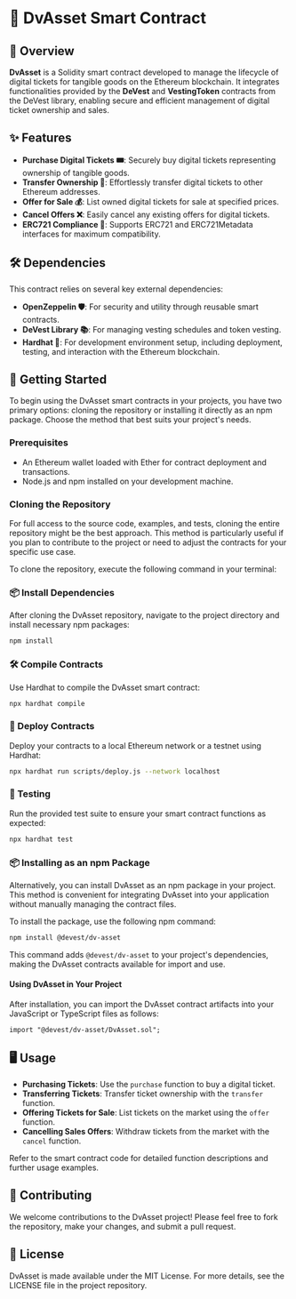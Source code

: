 # 📜 DvAsset Smart Contract

## 🌟 Overview
**DvAsset** is a Solidity smart contract developed to manage the lifecycle of digital tickets for tangible goods on the Ethereum blockchain. It integrates functionalities provided by the **DeVest** and **VestingToken** contracts from the DeVest library, enabling secure and efficient management of digital ticket ownership and sales.

## ✨ Features
- **Purchase Digital Tickets 🎟️**: Securely buy digital tickets representing ownership of tangible goods.
- **Transfer Ownership 🔁**: Effortlessly transfer digital tickets to other Ethereum addresses.
- **Offer for Sale 💰**: List owned digital tickets for sale at specified prices.
- **Cancel Offers ❌**: Easily cancel any existing offers for digital tickets.
- **ERC721 Compliance 🧩**: Supports ERC721 and ERC721Metadata interfaces for maximum compatibility.

## 🛠 Dependencies
This contract relies on several key external dependencies:
- **OpenZeppelin 🛡️**: For security and utility through reusable smart contracts.
- **DeVest Library 📚**: For managing vesting schedules and token vesting.
- **Hardhat 🎩**: For development environment setup, including deployment, testing, and interaction with the Ethereum blockchain.

## 🚀 Getting Started
To begin using the DvAsset smart contracts in your projects, you have two primary options: cloning the repository or installing it directly as an npm package. Choose the method that best suits your project's needs.


### Prerequisites
- An Ethereum wallet loaded with Ether for contract deployment and transactions.
- Node.js and npm installed on your development machine.

### Cloning the Repository

For full access to the source code, examples, and tests, cloning the entire repository might be the best approach. This method is particularly useful if you plan to contribute to the project or need to adjust the contracts for your specific use case.

To clone the repository, execute the following command in your terminal:

### 📦 Install Dependencies
After cloning the DvAsset repository, navigate to the project directory and install necessary npm packages:
```bash
npm install
```

### 🛠 Compile Contracts
Use Hardhat to compile the DvAsset smart contract:
```bash
npx hardhat compile
```
### 🔧 Deploy Contracts
Deploy your contracts to a local Ethereum network or a testnet using Hardhat:
```bash
npx hardhat run scripts/deploy.js --network localhost
```

### 📝 Testing
Run the provided test suite to ensure your smart contract functions as expected:
```bash
npx hardhat test
```

### 📦 Installing as an npm Package

Alternatively, you can install DvAsset as an npm package in your project. This method is convenient for integrating DvAsset into your application without manually managing the contract files.

To install the package, use the following npm command:

```bash
npm install @devest/dv-asset
```
This command adds `@devest/dv-asset` to your project's dependencies, making the DvAsset contracts available for import and use.

#### Using DvAsset in Your Project

After installation, you can import the DvAsset contract artifacts into your JavaScript or TypeScript files as follows:
```solidity
import "@devest/dv-asset/DvAsset.sol";
```

## 🖥 Usage

- **Purchasing Tickets**: Use the `purchase` function to buy a digital ticket.
- **Transferring Tickets**: Transfer ticket ownership with the `transfer` function.
- **Offering Tickets for Sale**: List tickets on the market using the `offer` function.
- **Cancelling Sales Offers**: Withdraw tickets from the market with the `cancel` function.

Refer to the smart contract code for detailed function descriptions and further usage examples.

## 🤝 Contributing
We welcome contributions to the DvAsset project! Please feel free to fork the repository, make your changes, and submit a pull request.

## 📄 License
DvAsset is made available under the MIT License. For more details, see the LICENSE file in the project repository.
